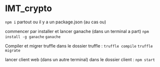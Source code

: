 # IMT_crypto

`npm i` partout ou il y a un package.json (au cas ou)

commencer par installer et lancer ganache (dans un terminal a part)
`npm install -g ganache`
`ganache`

Compiler et migrer truffle
dans le dossier truffle :
`truffle compile`
`truffle migrate`

lancer client web (dans un autre terminal)
dans le dossier client :
`npm start`